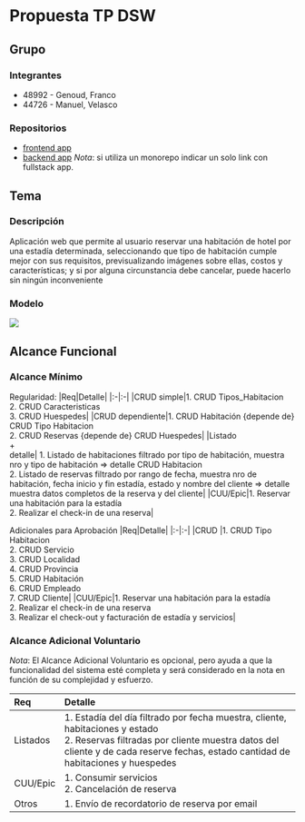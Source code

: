 # Propuesta TP DSW

## Grupo
### Integrantes
* 48992 - Genoud, Franco
* 44726 - Manuel, Velasco

### Repositorios
* [frontend app](http://hyperlinkToGihubOrGitlab)
* [backend app](http://hyperlinkToGihubOrGitlab)
*Nota*: si utiliza un monorepo indicar un solo link con fullstack app.

## Tema
### Descripción
Aplicación web que permite al usuario reservar una habitación de hotel por una estadía determinada, seleccionando que tipo de habitación cumple mejor con sus requisitos, previsualizando imágenes sobre ellas, costos y características; y si por alguna circunstancia debe cancelar, puede hacerlo sin ningún inconveniente

### Modelo
![](https://github.com/ManuelVelasco99/tp/blob/main/MD.jpg)


## Alcance Funcional 

### Alcance Mínimo



Regularidad:
|Req|Detalle|
|:-|:-|
|CRUD simple|1. CRUD Tipos_Habitacion<br>2. CRUD Caracteristicas<br>3. CRUD Huespedes|
|CRUD dependiente|1. CRUD Habitación {depende de} CRUD Tipo Habitacion<br>2. CRUD Reservas {depende de} CRUD Huespedes|
|Listado<br>+<br>detalle| 1. Listado de habitaciones filtrado por tipo de habitación, muestra nro y tipo de habitación => detalle CRUD Habitacion<br> 2. Listado de reservas filtrado por rango de fecha, muestra nro de habitación, fecha inicio y fin estadía, estado y nombre del cliente => detalle muestra datos completos de la reserva y del cliente|
|CUU/Epic|1. Reservar una habitación para la estadía<br>2. Realizar el check-in de una reserva|


Adicionales para Aprobación
|Req|Detalle|
|:-|:-|
|CRUD |1. CRUD Tipo Habitacion<br>2. CRUD Servicio<br>3. CRUD Localidad<br>4. CRUD Provincia<br>5. CRUD Habitación<br>6. CRUD Empleado<br>7. CRUD Cliente|
|CUU/Epic|1. Reservar una habitación para la estadía<br>2. Realizar el check-in de una reserva<br>3. Realizar el check-out y facturación de estadía y servicios|


### Alcance Adicional Voluntario

*Nota*: El Alcance Adicional Voluntario es opcional, pero ayuda a que la funcionalidad del sistema esté completa y será considerado en la nota en función de su complejidad y esfuerzo.

|Req|Detalle|
|:-|:-|
|Listados |1. Estadía del día filtrado por fecha muestra, cliente, habitaciones y estado <br>2. Reservas filtradas por cliente muestra datos del cliente y de cada reserve fechas, estado cantidad de habitaciones y huespedes|
|CUU/Epic|1. Consumir servicios<br>2. Cancelación de reserva|
|Otros|1. Envío de recordatorio de reserva por email|

